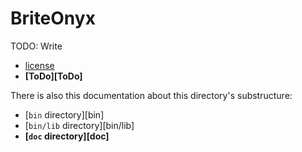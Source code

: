 # BriteOnyx

TODO: Write

- [license][BO license]
- **[ToDo][ToDo]**

There is also this documentation about this directory's substructure:

- [`bin` directory][bin]
- [`bin/lib` directory][bin/lib]
- **[`doc` directory][doc]**

[BO bin]:     ./bin/README.md     "BriteOnyx `bin` directory"
[BO bin/lib]: ./bin/lib/README.md "BriteOnyx `bin/lib` directory"
[BO doc]:     ./doc/README.md     "BriteOnyx `doc` directory"
[BO license]: ./LICENSE.md        "BriteOnyx license"
[BO ToDo]:    ./TODO.md           "ToDo"
[BriteOnyx]:  ./README.md         "BriteOnyx"

[activate]:    ./doc/HowTo-activate_this_project.md "HowTo activate this project"
[application]: ./doc/HowTo-execute_application.md "HowTo execute application"
[clone]:       ./doc/HowTo-setup-source_control.md "HowTo setup source control"
[initiation]:  ./doc/project_initiation.md "How Rob initiated the project repository"
[test]:        ./doc/HowTo-test.md "HowTo test"
[venv]:        ./doc/HowTo-setup-Python_virtual_environment.md "HowTo setup Python virtual environment"
[workstation]: ./doc/HowTo-setup-workstation.md "HowTo setup workstation"

